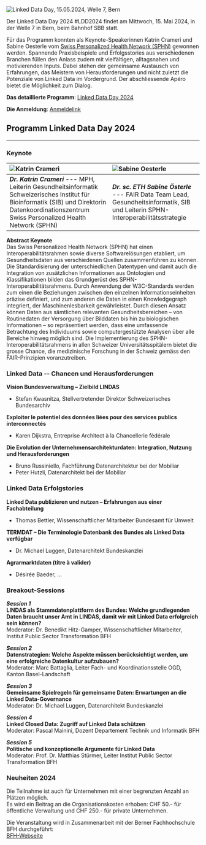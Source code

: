 ![Linked Data Day, 15.05.2024, Welle 7, Bern](/static-assets/img/linked-data-day-2024-de.png)

Der Linked Data Day 2024 #LDD2024 findet am Mittwoch, 15. Mai 2024, in der Welle 7 in Bern, beim Bahnhof SBB statt.

Für das Programm konnten als Keynote-Speakerinnen Katrin Crameri und Sabine Oesterle vom [Swiss Personalized Health Network (SPHN)](https://sphn.ch/de/home/) gewonnen werden.
Spannende Praxisbeispiele und Erfolgsstories aus verschiedenen Branchen füllen den Anlass zudem mit vielfältigen, alltagsnahen und motivierenden Inputs. Dabei stehen der gemeinsame Austausch von Erfahrungen, das Meistern von Herausforderungen und nicht zuletzt die Potenziale von Linked Data im Vordergrund. Der abschliessende Apéro bietet die Möglichkeit zum Dialog.

**Das detaillierte Programm**: [Linked Data Day 2024](/static-assets/img/Linked-Data-Day-2024-Programm.pdf)  

**Die Anmeldung**: [Anmeldelink](https://www.ticketpark.ch/bfh/de/show/6FE3E469-C3DA-43CE-9D27-731F651AA496)

## Programm Linked Data Day 2024
---

### Keynote

| ![Katrin Crameri](/static-assets/img/Katrin_250x250.jpg)   | ![Sabine Oesterle](/static-assets/img/Sabine_Oe_250x250.jpg) |
|:---|:---|
| ***Dr. Katrin Crameri*** \--- MPH, Leiterin Gesundheitsinformatik Schweizerisches Institut für Bioinformatik (SIB) und Direktorin Datenkoordinationszentrum Swiss Personalized Health Network (SPHN) | ***Dr. sc. ETH Sabine Österle*** \--- FAIR Data Team Lead, Gesundheitsinformatik, SIB und Leiterin SPHN-Interoperabilitätsstrategie |
   
**Abstract Keynote**  
Das Swiss Personalized Health Network (SPHN) hat einen Interoperabilitätsrahmen sowie diverse Softwarelösungen etabliert, um Gesundheitsdaten aus verschiedenen Quellen zusammenführen zu können. Die Standardisierung der unterschiedlichen Datentypen und damit auch die Integration von zusätzlichen Informationen aus Ontologien und Klassifikationen bilden das Grundgerüst des SPHN-Interoperabilitätsrahmens. Durch Anwendung der W3C-Standards werden zum einen die Beziehungen zwischen den einzelnen Informationseinheiten präzise definiert, und zum anderen die Daten in einen Knowledgegraph integriert, der Maschinenlesbarkeit gewährleistet. Durch diesen Ansatz können Daten aus sämtlichen relevanten Gesundheitsbereichen – von Routinedaten der Versorgung über Bilddaten bis hin zu biologischen Informationen – so repräsentiert werden, dass eine umfassende Betrachtung des Individuums sowie computergestützte Analysen über alle Bereiche hinweg möglich sind. Die Implementierung des SPHN-Interoperabilitätsrahmens in allen Schweizer Universitätsspitälern bietet die grosse Chance, die medizinische Forschung in der Schweiz gemäss den FAIR-Prinzipien voranzutreiben.

### Linked Data -- Chancen und Herausforderungen 
**Vision Bundesverwaltung – Zielbild LINDAS**
* Stefan Kwasnitza, Stellvertretender Direktor Schweizerisches Bundesarchiv

**Exploiter le potentiel des données liées pour des services publics interconnectés**
* Karen Dijkstra, Entreprise Architect à la Chancellerie fédérale

**Die Evolution der Unternehmensarchitekturdaten: Integration, Nutzung und Herausforderungen**
* Bruno Russiniello, Fachführung Datenarchitektur bei der Mobiliar
* Peter Hutzli, Datenarchitekt bei der Mobiliar

### Linked Data Erfolgstories

**Linked Data publizieren und nutzen – Erfahrungen aus einer Fachabteilung**
* Thomas Bettler, Wissenschaftlicher Mitarbeiter Bundesamt für Umwelt

**TERMDAT – Die Terminologie Datenbank des Bundes als Linked Data verfügbar**
* Dr. Michael Luggen, Datenarchitekt Bundeskanzlei

**Agrarmarktdaten (titre à valider)**
* Désirée Baeder, ...

### Breakout-Sessions

***Session 1***   
**LINDAS als Stammdatenplattform des Bundes: Welche grundlegenden Daten braucht unser Amt in LINDAS, damit wir mit Linked Data erfolgreich sein können?**  
Moderator: Dr. Benedikt Hitz-Gamper, Wissenschaftlicher Mitarbeiter, Institut Public Sector Transformation BFH

***Session 2***   
**Datenstrategien: Welche Aspekte müssen berücksichtigt werden, um eine erfolgreiche Datenkultur aufzubauen?**  
Moderator: Marc Battaglia, Leiter Fach- und Koordinationsstelle OGD, Kanton Basel-Landschaft

***Session 3***   
**Gemeinsame Spielregeln für gemeinsame Daten: Erwartungen an die Linked Data-Governance**   
Moderator: Dr. Michael Luggen, Datenarchitekt Bundeskanzlei  

***Session 4***   
**Linked Closed Data: Zugriff auf Linked Data schützen**   
Moderator: Pascal Mainini, Dozent Departement Technik und Informatik BFH  

***Session 5***   
**Politische und konzeptionelle Argumente für Linked Data**   
Moderator: Prof. Dr. Matthias Stürmer, Leiter Institut Public Sector Transformation BFH   


### Neuheiten 2024

Die Teilnahme ist auch für Unternehmen mit einer begrenzten Anzahl an Plätzen möglich.\
Es wird ein Beitrag an die Organisationskosten erhoben: CHF 50.- für öffentliche Verwaltung und CHF 250.- für private Unternehmen.


Die Veranstaltung wird in Zusammenarbeit mit der Berner Fachhochschule BFH durchgeführt:\
[BFH-Webseite](https://www.bfh.ch/de/aktuell/fachveranstaltungen/linked-data-day-2024/)
